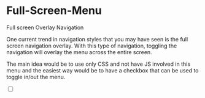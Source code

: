 # Full-Screen-Menu

Full screen Overlay Navigation

One current trend in navigation styles that you may have seen is the full screen navigation overlay. With this type of navigation, toggling the navigation will overlay the menu across the entire screen.

The main idea would be to use only CSS and not have JS involved in this menu and the easiest way would be to have a checkbox that can be used to toggle in/out the menu.

<input type="checkbox" id="op" autocomplete="off">
